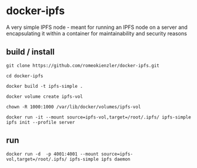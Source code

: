 # docker-ipfs

A very simple IPFS node - meant for running an IPFS node on a server and encapsulating it within a container for maintainability and security reasons



## build / install

`git clone https://github.com/romeokienzler/docker-ipfs.git`

`cd docker-ipfs`

`docker build -t ipfs-simple .`

`docker volume create ipfs-vol`

`chown -R 1000:1000 /var/lib/docker/volumes/ipfs-vol`

`docker run -it --mount source=ipfs-vol,target=/root/.ipfs/ ipfs-simple ipfs init --profile server`

## run

`docker run -d  -p 4001:4001 --mount source=ipfs-vol,target=/root/.ipfs/ ipfs-simple ipfs daemon`

